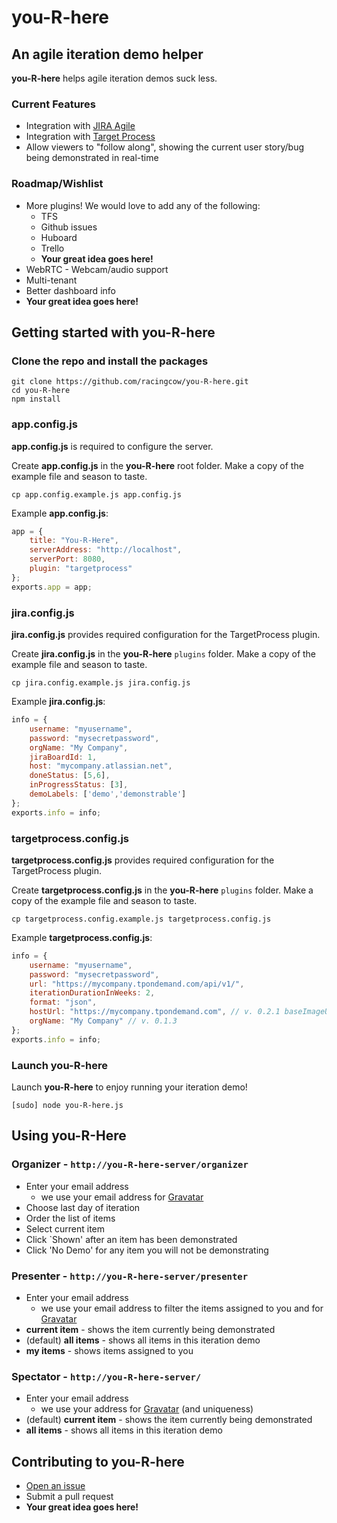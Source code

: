you-R-here
==========

An agile iteration demo helper
------------------------------

__you-R-here__ helps agile iteration demos suck less. 

### Current Features
*  Integration with [JIRA Agile](https://www.atlassian.com/software/jira/agile)
*  Integration with [Target Process](http://www.targetprocess.com/)
*  Allow viewers to "follow along", showing the current user story/bug being demonstrated in real-time

### Roadmap/Wishlist
* More plugins! We would love to add any of the following:
	*  TFS
	*  Github issues
	*  Huboard
	*  Trello
	*  __Your great idea goes here!__
*  WebRTC - Webcam/audio support
*  Multi-tenant
*  Better dashboard info
*  __Your great idea goes here!__

Getting started with you-R-here
------------------------------
### Clone the repo and install the packages
```Shell
git clone https://github.com/racingcow/you-R-here.git
cd you-R-here
npm install
```

### app.config.js
__app.config.js__ is required to configure the server.

Create __app.config.js__ in the __you-R-here__ root folder. Make a copy of the example file and season to taste.
```Shell
cp app.config.example.js app.config.js
````

Example  __app.config.js__:
```javascript
app = {
	title: "You-R-Here",
	serverAddress: "http://localhost",
	serverPort: 8080,
	plugin: "targetprocess"
};
exports.app = app;
```

### jira.config.js
__jira.config.js__ provides required configuration for the TargetProcess plugin.

Create __jira.config.js__ in the __you-R-here__ `plugins` folder.  Make a copy of the example file and season to taste.
```Shell
cp jira.config.example.js jira.config.js
````

Example  __jira.config.js__:
```javascript
info = {
	username: "myusername",
	password: "mysecretpassword",
	orgName: "My Company",
	jiraBoardId: 1,
	host: "mycompany.atlassian.net",
	doneStatus: [5,6],
	inProgressStatus: [3],
	demoLabels: ['demo','demonstrable']
};
exports.info = info;
```

### targetprocess.config.js
__targetprocess.config.js__ provides required configuration for the TargetProcess plugin.

Create __targetprocess.config.js__ in the __you-R-here__ `plugins` folder.  Make a copy of the example file and season to taste.
```Shell
cp targetprocess.config.example.js targetprocess.config.js
````

Example  __targetprocess.config.js__:
```javascript
info = {
	username: "myusername",
	password: "mysecretpassword",
	url: "https://mycompany.tpondemand.com/api/v1/",
	iterationDurationInWeeks: 2,
	format: "json",
	hostUrl: "https://mycompany.tpondemand.com", // v. 0.2.1 baseImageUrl --> hostUrl
	orgName: "My Company" // v. 0.1.3
};
exports.info = info;
```

### Launch __you-R-here__
Launch __you-R-here__ to enjoy running your iteration demo!

```Shell
[sudo] node you-R-here.js
```

Using you-R-Here
------------------------------
### Organizer - `http://you-R-here-server/organizer`
* Enter your email address
	* we use your email address for [Gravatar](http://gravatar.com)
* Choose last day of iteration
* Order the list of items
* Select current item
* Click `Shown' after an item has been demonstrated
* Click 'No Demo' for any item you will not be demonstrating

### Presenter - `http://you-R-here-server/presenter`
* Enter your email address 
	* we use your email address to filter the items assigned to you and for [Gravatar](http://gravatar.com)
* __current item__ - shows the item currently being demonstrated
* (default) __all items__ - shows all items in this iteration demo
* __my items__ - shows items assigned to you

### Spectator - `http://you-R-here-server/`
* Enter your email address
	* we use your address for [Gravatar](http://gravatar.com) (and uniqueness) 
* (default) __current item__ - shows the item currently being demonstrated
* __all items__ - shows all items in this iteration demo

Contributing to you-R-here
------------------------------
* [Open an issue](https://github.com/racingcow/you-R-here/issues)
* Submit a pull request
* __Your great idea goes here!__
